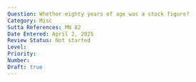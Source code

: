 ```yaml
---
Question: Whether eighty years of age was a stock figure?
Category: Misc
Sutta References: MN 82
Date Entered: April 2, 2025
Review Status: Not started
Level: 
Priority: 
Number: 
Draft: true
---
```

